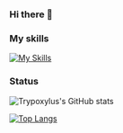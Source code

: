### Hi there 👋

<!--
**Trypoxylus/Trypoxylus** is a ✨ _special_ ✨ repository because its `README.md` (this file) appears on your GitHub profile.

Here are some ideas to get you started:

- 🔭 I’m currently working on ...
- 🌱 I’m currently learning ...
- 👯 I’m looking to collaborate on ...
- 🤔 I’m looking for help with ...
- 💬 Ask me about ...
- 📫 How to reach me: ...
- 😄 Pronouns: ...
- ⚡ Fun fact: ...
-->

### My skills
[![My Skills](https://skillicons.dev/icons?i=py,pytorch,ruby,java,js,react,redux,md,latex,vscode&theme=light)](https://skillicons.dev)

### Status
![Trypoxylus's GitHub stats](https://github-readme-stats.vercel.app/api?username=Trypoxylus&count_private=true)

[![Top Langs](https://github-readme-stats.vercel.app/api/top-langs/?username=Trypoxylus)](https://github.com/Trypoxylus/github-readme-stats)
